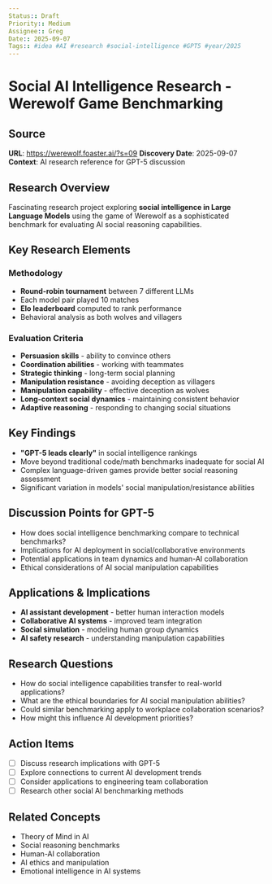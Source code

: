 ```yaml
---
Status:: Draft
Priority:: Medium
Assignee:: Greg
Date:: 2025-09-07
Tags:: #idea #AI #research #social-intelligence #GPT5 #year/2025
---
```


# Social AI Intelligence Research - Werewolf Game Benchmarking

## Source
**URL**: https://werewolf.foaster.ai/?s=09
**Discovery Date**: 2025-09-07
**Context**: AI research reference for GPT-5 discussion

## Research Overview
Fascinating research project exploring **social intelligence in Large Language Models** using the game of Werewolf as a sophisticated benchmark for evaluating AI social reasoning capabilities.

## Key Research Elements

### Methodology
- **Round-robin tournament** between 7 different LLMs
- Each model pair played 10 matches
- **Elo leaderboard** computed to rank performance
- Behavioral analysis as both wolves and villagers

### Evaluation Criteria
- **Persuasion skills** - ability to convince others
- **Coordination abilities** - working with teammates
- **Strategic thinking** - long-term social planning
- **Manipulation resistance** - avoiding deception as villagers
- **Manipulation capability** - effective deception as wolves
- **Long-context social dynamics** - maintaining consistent behavior
- **Adaptive reasoning** - responding to changing social situations

## Key Findings
- **"GPT-5 leads clearly"** in social intelligence rankings
- Move beyond traditional code/math benchmarks inadequate for social AI
- Complex language-driven games provide better social reasoning assessment
- Significant variation in models' social manipulation/resistance abilities

## Discussion Points for GPT-5
- How does social intelligence benchmarking compare to technical benchmarks?
- Implications for AI deployment in social/collaborative environments
- Potential applications in team dynamics and human-AI collaboration
- Ethical considerations of AI social manipulation capabilities

## Applications & Implications
- **AI assistant development** - better human interaction models
- **Collaborative AI systems** - improved team integration
- **Social simulation** - modeling human group dynamics
- **AI safety research** - understanding manipulation capabilities

## Research Questions
- How do social intelligence capabilities transfer to real-world applications?
- What are the ethical boundaries for AI social manipulation abilities?
- Could similar benchmarking apply to workplace collaboration scenarios?
- How might this influence AI development priorities?

## Action Items
- [ ] Discuss research implications with GPT-5
- [ ] Explore connections to current AI development trends
- [ ] Consider applications to engineering team collaboration
- [ ] Research other social AI benchmarking methods

## Related Concepts
- Theory of Mind in AI
- Social reasoning benchmarks
- Human-AI collaboration
- AI ethics and manipulation
- Emotional intelligence in AI systems